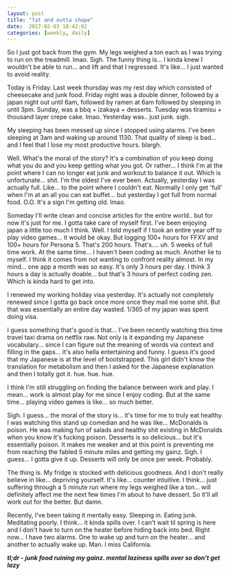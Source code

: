 ```yaml
---
layout: post
title: "fat and outta shape"
date:  2017-02-03 18:42:02
categories: [weekly, daily]
---
```

So I just got back from the gym. My legs weighed a ton each as I was trying to run on the treadmill. lmao. Sigh. The funny thing is... I kinda knew I wouldn't be able to run... and lift and that I regressed. It's like... I just wanted to avoid reality.

Today is Friday. Last week thursday was my rest day which consisted of cheesecake and junk food. Friday night was a double dinner, followed by a japan night out until 6am, followed by ramen at 6am followed by sleeping in until 3pm. Sunday, was a bbq + izakaya + desserts. Tuesday was tiramisu + thousand layer crepe cake. lmao. Yesterday was.. just junk. sigh.

My sleeping has been messed up since I stopped using alarms. I've been sleeping at 3am and waking up around 1130. That quality of sleep is bad... and I feel that I lose my most productive hours. blargh.

Well. What's the moral of the story? It's a combination of you keep doing what you do and you keep getting what you got. Or rather... I think I'm at the point where I can no longer eat junk and workout to balance it out. Which is unfortunate... shit. I'm the oldest I've ever been. Actually, yesterday I was actually full. Like... to the point where I couldn't eat. Normally I only get 'full' when I'm at an all you can eat buffet... but yesterday I got full from normal food. O.O. It's a sign I'm getting old. lmao. 

Someday I'll write clean and concise articles for the entire world.. but for now it's just for me. I gotta take care of myself first. I've been enjoying japan a little too much I think. Well. I told myself if I took an entire year off to play video games... it would be okay. But logging 100+ hours for FFXV and 100+ hours for Persona 5. That's 200 hours. That's.... uh. 5 weeks of full time work. At the same time... I haven't been coding as much. Another lie to myself. I think it comes from not wanting to confront reality almost. In my mind... one app a month was so easy. It's only 3 hours per day. I think 3 hours a day is actually doable... but that's 3 hours of perfect coding zen. Which is kinda hard to get into. 

I renewed my working holiday visa yesterday. It's actually not completely renewed since I gotta go back once more once they mail me some shit. But that was essentially an entire day wasted. 1/365 of my japan was spent doing visa. 

I guess something that's good is that... I've been recently watching this time travel taxi drama on netflix raw. Not only is it expanding my Japanese vocabulary... since I can figure out the meaning of words via context and filling in the gaps... it's also hella entertaining and funny. I guess it's good that my Japanese is at the level of bootstrapped. This girl didn't know the translation for metabolism and then I asked for the Japanese explanation and then I totally got it. hue. hue. hue.

I think I'm still struggling on finding the balance between work and play. I mean... work is almost play for me since I enjoy coding. But at the same time... playing video games is like... so much better. 

Sigh. I guess... the moral of the story is... it's time for me to truly eat healthy. I was watching this stand up comedian and he was like... McDonalds is poison. He was making fun of salads and healthy shit existing in McDonalds when you know it's fucking poison. Desserts is so delicious... but it's essentially poison. It makes me weaker and at this point is preventing me from reaching the fabled 5 minute miles and getting my gainz. Sigh. I guess... I gotta give it up. Desserts will only be once per week. Probably.

The thing is. My fridge is stocked with delicious goodness. And I don't really believe in like... depriving yourself. It's like... counter intuitive. I think... just suffering through a 5 minute run where my legs weighed like a ton... will definitely affect me the next few times I'm about to have dessert. So it'll all work out for the better. But damn. 

Recently, I've been taking it mentally easy. Sleeping in. Eating junk. Meditating poorly. I think... it kinda spills over. I can't wait til spring is here and I don't have to turn on the heater before hiding back into bed. Right now... I have two alarms. One to wake up and turn on the heater... and another to actually wake up. Man. I miss California.

***tl;dr - junk food ruining my gainz. mental laziness spills over so don't get lazy***
